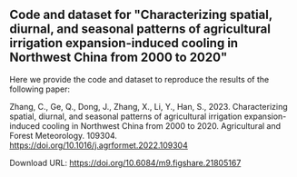


Code and dataset for "Characterizing spatial, diurnal, and seasonal patterns of agricultural irrigation expansion-induced cooling in Northwest China from 2000 to 2020"
-----

Here we provide the code and dataset to reproduce the results of the following paper:

Zhang, C., Ge, Q., Dong, J., Zhang, X., Li, Y., Han, S., 2023. Characterizing spatial, diurnal, and seasonal patterns of agricultural irrigation expansion-induced cooling in Northwest China from 2000 to 2020. Agricultural and Forest Meteorology. 109304. https://doi.org/10.1016/j.agrformet.2022.109304

Download URL: https://doi.org/10.6084/m9.figshare.21805167
